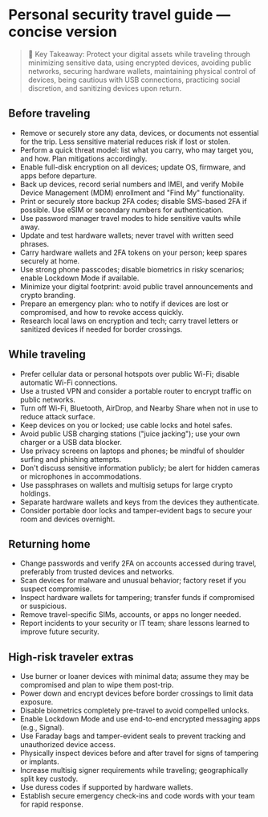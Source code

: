 # Personal security travel guide — concise version

> 🔑 Key Takeaway: Protect your digital assets while traveling through minimizing sensitive data, using encrypted devices, avoiding public networks, securing hardware wallets, maintaining physical control of devices, being cautious with USB connections, practicing social discretion, and sanitizing devices upon return.

## Before traveling  
- Remove or securely store any data, devices, or documents not essential for the trip. Less sensitive material reduces risk if lost or stolen.  
- Perform a quick threat model: list what you carry, who may target you, and how. Plan mitigations accordingly.  
- Enable full-disk encryption on all devices; update OS, firmware, and apps before departure.  
- Back up devices, record serial numbers and IMEI, and verify Mobile Device Management (MDM) enrollment and "Find My" functionality.  
- Print or securely store backup 2FA codes; disable SMS-based 2FA if possible. Use eSIM or secondary numbers for authentication.  
- Use password manager travel modes to hide sensitive vaults while away.  
- Update and test hardware wallets; never travel with written seed phrases.  
- Carry hardware wallets and 2FA tokens on your person; keep spares securely at home.  
- Use strong phone passcodes; disable biometrics in risky scenarios; enable Lockdown Mode if available.  
- Minimize your digital footprint: avoid public travel announcements and crypto branding.  
- Prepare an emergency plan: who to notify if devices are lost or compromised, and how to revoke access quickly.  
- Research local laws on encryption and tech; carry travel letters or sanitized devices if needed for border crossings.

## While traveling  
- Prefer cellular data or personal hotspots over public Wi-Fi; disable automatic Wi-Fi connections.  
- Use a trusted VPN and consider a portable router to encrypt traffic on public networks.  
- Turn off Wi-Fi, Bluetooth, AirDrop, and Nearby Share when not in use to reduce attack surface.  
- Keep devices on you or locked; use cable locks and hotel safes.  
- Avoid public USB charging stations ("juice jacking"); use your own charger or a USB data blocker.  
- Use privacy screens on laptops and phones; be mindful of shoulder surfing and phishing attempts.  
- Don't discuss sensitive information publicly; be alert for hidden cameras or microphones in accommodations.  
- Use passphrases on wallets and multisig setups for large crypto holdings.  
- Separate hardware wallets and keys from the devices they authenticate.  
- Consider portable door locks and tamper-evident bags to secure your room and devices overnight.

## Returning home  
- Change passwords and verify 2FA on accounts accessed during travel, preferably from trusted devices and networks.  
- Scan devices for malware and unusual behavior; factory reset if you suspect compromise.  
- Inspect hardware wallets for tampering; transfer funds if compromised or suspicious.  
- Remove travel-specific SIMs, accounts, or apps no longer needed.  
- Report incidents to your security or IT team; share lessons learned to improve future security.

## High-risk traveler extras  
- Use burner or loaner devices with minimal data; assume they may be compromised and plan to wipe them post-trip.  
- Power down and encrypt devices before border crossings to limit data exposure.  
- Disable biometrics completely pre-travel to avoid compelled unlocks.  
- Enable Lockdown Mode and use end-to-end encrypted messaging apps (e.g., Signal).  
- Use Faraday bags and tamper-evident seals to prevent tracking and unauthorized device access.  
- Physically inspect devices before and after travel for signs of tampering or implants.  
- Increase multisig signer requirements while traveling; geographically split key custody.  
- Use duress codes if supported by hardware wallets.  
- Establish secure emergency check-ins and code words with your team for rapid response.